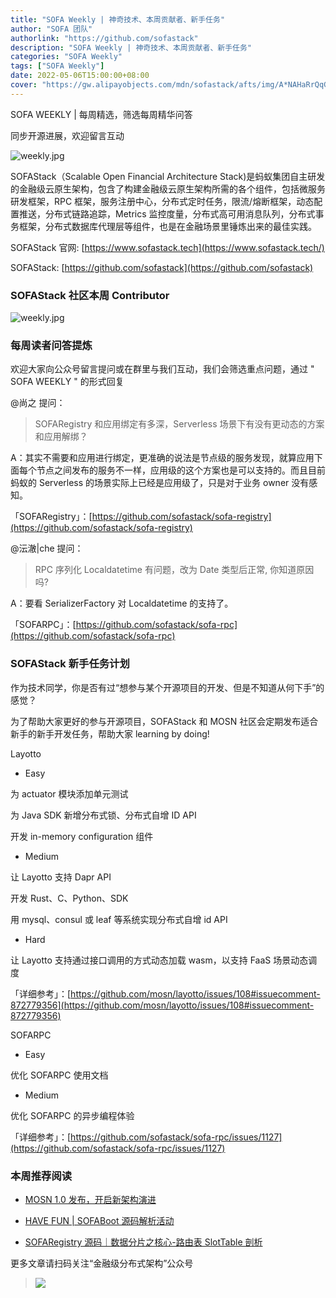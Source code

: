 ```yaml
---
title: "SOFA Weekly | 神奇技术、本周贡献者、新手任务"
author: "SOFA 团队"
authorlink: "https://github.com/sofastack"
description: "SOFA Weekly | 神奇技术、本周贡献者、新手任务"
categories: "SOFA Weekly"
tags: ["SOFA Weekly"]
date: 2022-05-06T15:00:00+08:00
cover: "https://gw.alipayobjects.com/mdn/sofastack/afts/img/A*NAHaRrQqGzAAAAAAAAAAAAAAARQnAQ"
---
```


SOFA WEEKLY | 每周精选，筛选每周精华问答

同步开源进展，欢迎留言互动

![weekly.jpg](https://gw.alipayobjects.com/mdn/sofastack/afts/img/A*NAHaRrQqGzAAAAAAAAAAAAAAARQnAQ)

SOFAStack（Scalable Open Financial Architecture Stack)是蚂蚁集团自主研发的金融级云原生架构，包含了构建金融级云原生架构所需的各个组件，包括微服务研发框架，RPC 框架，服务注册中心，分布式定时任务，限流/熔断框架，动态配置推送，分布式链路追踪，Metrics 监控度量，分布式高可用消息队列，分布式事务框架，分布式数据库代理层等组件，也是在金融场景里锤炼出来的最佳实践。

SOFAStack 官网: [https://www.sofastack.tech](https://www.sofastack.tech/)

SOFAStack: [https://github.com/sofastack](https://github.com/sofastack)

### SOFAStack 社区本周 Contributor  

![weekly.jpg](https://gw.alipayobjects.com/mdn/rms_1c90e8/afts/img/A*_tbvRZ7Ydo4AAAAAAAAAAAAAARQnAQ)

### 每周读者问答提炼

欢迎大家向公众号留言提问或在群里与我们互动，我们会筛选重点问题，通过 " SOFA WEEKLY " 的形式回复

@尚之 提问：

> SOFARegistry 和应用绑定有多深，Serverless 场景下有没有更动态的方案和应用解绑？

A：其实不需要和应用进行绑定，更准确的说法是节点级的服务发现，就算应用下面每个节点之间发布的服务不一样，应用级的这个方案也是可以支持的。而且目前蚂蚁的 Serverless 的场景实际上已经是应用级了，只是对于业务 owner 没有感知。

「SOFARegistry」：[https://github.com/sofastack/sofa-registry](https://github.com/sofastack/sofa-registry)

@沄澈|che 提问：

> RPC 序列化 Localdatetime 有问题，改为 Date 类型后正常, 你知道原因吗?

A：要看 SerializerFactory 对 Localdatetime 的支持了。

「SOFARPC」：[https://github.com/sofastack/sofa-rpc](https://github.com/sofastack/sofa-rpc)

### SOFAStack 新手任务计划

作为技术同学，你是否有过“想参与某个开源项目的开发、但是不知道从何下手”的感觉？

为了帮助大家更好的参与开源项目，SOFAStack 和 MOSN 社区会定期发布适合新手的新手开发任务，帮助大家 learning by doing!

Layotto

- Easy

为 actuator 模块添加单元测试

为 Java SDK 新增分布式锁、分布式自增 ID API

开发 in-memory configuration 组件

- Medium

让 Layotto 支持 Dapr API

开发 Rust、C、Python、SDK

用 mysql、consul 或 leaf 等系统实现分布式自增 id API

- Hard

让 Layotto 支持通过接口调用的方式动态加载 wasm，以支持 FaaS 场景动态调度

「详细参考」：[https://github.com/mosn/layotto/issues/108#issuecomment-872779356](https://github.com/mosn/layotto/issues/108#issuecomment-872779356)

SOFARPC

- Easy

优化 SOFARPC 使用文档

- Medium

优化 SOFARPC 的异步编程体验

「详细参考」：[https://github.com/sofastack/sofa-rpc/issues/1127](https://github.com/sofastack/sofa-rpc/issues/1127)

### 本周推荐阅读

- [MOSN 1.0 发布，开启新架构演进](https://mp.weixin.qq.com/s?__biz=MzUzMzU5Mjc1Nw==&mid=2247506881&idx=1&sn=b61b931c11c83d3aceea93a90bbe8c5d&chksm=faa3341bcdd4bd0d1fb1348c99e7d38be2597dcb6767a68c69149d954eae02bd39bc447e521f&scene=21)

- [HAVE FUN | SOFABoot 源码解析活动](https://mp.weixin.qq.com/s?__biz=MzUzMzU5Mjc1Nw==&mid=2247507044&idx=1&sn=13863725113d559c06b8b975c26973ab&chksm=faa333becdd4baa89ed8752c0c49ca116b02ee64f3ce2437ac0d3942b6b351a422f9d86752ff&scene=21)

- [SOFARegistry 源码｜数据分片之核心-路由表 SlotTable 剖析](https://mp.weixin.qq.com/s?__biz=MzUzMzU5Mjc1Nw==&mid=2247506478&idx=1&sn=ead477db9b27282d7d256e97a6dd0160&chksm=faa335f4cdd4bce24b9e388bb6456621628c056a87e141f761d2d51a4cd533ec82ad8167f8f7&scene=21#wechat_redirect)

更多文章请扫码关注“金融级分布式架构”公众号

> ![](https://gw.alipayobjects.com/mdn/rms_1c90e8/afts/img/A*8G5NRZ7UEToAAAAAAAAAAAAAARQnAQ)

